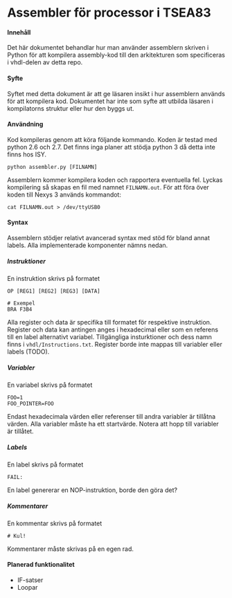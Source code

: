 # Assembler för processor i TSEA83

#### Innehåll
Det här dokumentet behandlar hur man använder assemblern skriven i Python för att kompilera assembly-kod till den arkitekturen som specificeras i vhdl-delen av detta repo.

#### Syfte
Syftet med detta dokument är att ge läsaren insikt i hur assemblern används för att kompilera kod. Dokumentet har inte som syfte att utbilda läsaren i kompilatorns struktur eller hur den byggs ut.

#### Användning
Kod kompileras genom att köra följande kommando. Koden är testad med python 2.6 och 2.7. Det finns inga planer att stödja python 3 då detta inte finns hos ISY.
```
python assembler.py [FILNAMN]
```

Assemblern kommer kompilera koden och rapportera eventuella fel. Lyckas kompilering så skapas en fil med namnet `FILNAMN.out`. För att föra över koden till Nexys 3 används kommandot:
```
cat FILNAMN.out > /dev/ttyUSB0
```

#### Syntax
Assemblern stödjer relativt avancerad syntax med stöd för bland annat labels. Alla implementerade komponenter nämns nedan.

##### Instruktioner
En instruktion skrivs på formatet
```
OP [REG1] [REG2] [REG3] [DATA]

# Exempel
BRA F3B4
```
Alla register och data är specifika till formatet för respektive instruktion. Register och data kan antingen anges i hexadecimal eller som en referens till en label alternativt variabel. Tillgängliga insturktioner och dess namn finns i `vhdl/Instructions.txt`. Register borde inte mappas till variabler eller labels (TODO).

##### Variabler
En variabel skrivs på formatet
```
FOO=1
FOO_POINTER=FOO
```

Endast hexadecimala värden eller referenser till andra variabler är tillåtna värden. Alla variabler måste ha ett startvärde. Notera att hopp till variabler är tillåtet.

##### Labels
En label skrivs på formatet
```
FAIL:
```
En label genererar en NOP-instruktion, borde den göra det?

##### Kommentarer
En kommentar skrivs på formatet
```
# Kul!
```
Kommentarer måste skrivas på en egen rad.

#### Planerad funktionalitet
- IF-satser
- Loopar

